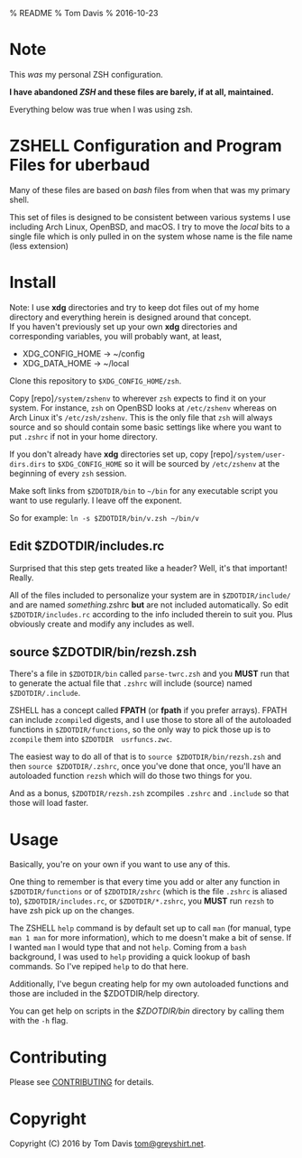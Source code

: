 % README
% Tom Davis
% 2016-10-23

Note
=====

This *was* my personal ZSH configuration.

**I have abandoned *ZSH* and these files are barely, if at all, 
maintained.**

Everything below was true when I was using zsh.

ZSHELL Configuration and Program Files for uberbaud
====================================================

Many of these files are based on *bash* files from when that was my 
primary shell.

This set of files is designed to be consistent between various systems 
I use including Arch Linux, OpenBSD, and macOS. I try to move the 
_local_ bits to a single file which is only pulled in on the system 
whose name is the file name (less extension)

Install
========

Note: I use **xdg** directories and try to keep dot files out of my 
home directory and everything herein is designed around that concept.  
If you haven't previously set up your own **xdg** directories and 
corresponding variables, you will probably want, at least,
  * XDG_CONFIG_HOME -> ~/config
  * XDG_DATA_HOME   -> ~/local

Clone this repository to `$XDG_CONFIG_HOME/zsh`.

Copy [repo]`/system/zshenv` to wherever `zsh` expects to find it on 
your system. For instance, `zsh` on OpenBSD looks at `/etc/zshenv` 
whereas on Arch Linux it's `/etc/zsh/zshenv`. This is the only file 
that `zsh` will always source and so should contain some basic 
settings like where you want to put `.zshrc` if not in your home 
directory.

If you don't already have **xdg** directories set up, copy 
[repo]`/system/user-dirs.dirs` to `$XDG_CONFIG_HOME` so it will be 
sourced by `/etc/zshenv` at the beginning of every `zsh` session.

Make soft links from `$ZDOTDIR/bin` to `~/bin` for any executable 
script you want to use regularly. I leave off the exponent.

So for example:
  `ln -s $ZDOTDIR/bin/v.zsh ~/bin/v`

Edit $ZDOTDIR/includes.rc
--------------------------

Surprised that this step gets treated like a header? Well, it's that 
important! Really.

All of the files included to personalize your system are in 
`$ZDOTDIR/include/` and are named *something*.zshrc **but** are not 
included automatically. So edit `$ZDOTDIR/includes.rc` according to 
the info included therein to suit you. Plus obviously create and 
modify any includes as well.

source $ZDOTDIR/bin/rezsh.zsh
------------------------------

There's a file in `$ZDOTDIR/bin` called `parse-twrc.zsh` and you 
**MUST** run that to generate the actual file that `.zshrc` will 
include (source) named `$ZDOTDIR/.include`.

ZSHELL has a concept called **FPATH** (or **fpath** if you prefer 
arrays). FPATH can include `zcompile`d digests, and I use those to 
store all of the autoloaded functions in `$ZDOTDIR/functions`, so the 
only way to pick those up is to `zcompile` them into `$ZDOTDIR 
usrfuncs.zwc`.

The easiest way to do all of that is to
`source $ZDOTDIR/bin/rezsh.zsh` and then `source $ZDOTDIR/.zshrc`, 
once you've done that once, you'll have an autoloaded function `rezsh` 
which will do those two things for you.

And as a bonus, `$ZDOTDIR/rezsh.zsh` zcompiles `.zshrc` and `.include` 
so that those will load faster.

Usage
======

Basically, you're on your own if you want to use any of this.

One thing to remember is that every time you add or alter any function 
in `$ZDOTDIR/functions` or of `$ZDOTDIR/zshrc` (which is the file 
`.zshrc` is aliased to), `$ZDOTDIR/includes.rc`, or 
`$ZDOTDIR/*.zshrc`, you **MUST** run `rezsh` to have zsh pick up on 
the changes.

The ZSHELL `help` command is by default set up to call `man` (for 
manual, type `man 1 man` for more information), which to me doesn't 
make a bit of sense.  If I wanted `man` I would type that and not 
`help`.  Coming from a `bash` background, I was used to `help` 
providing a quick lookup of bash commands. So I've repiped `help` to 
do that here.

Additionally, I've begun creating help for my own autoloaded functions 
and those are included in the $ZDOTDIR/help directory.

You can get help on scripts in the *$ZDOTDIR/bin* directory by calling 
them with the `-h` flag.

Contributing
=============

Please see [CONTRIBUTING](CONTRIBUTING.md) for details.

Copyright
==========

Copyright (C) 2016 by Tom Davis <tom@greyshirt.net>.
